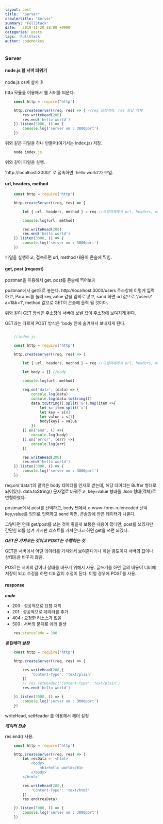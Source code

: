 ```yaml
---
layout: post
title:  "Server"
crawlertitle: "Server"
summary: "FullStack"
date:   2018-11-20 18:00 +0900
categories: posts
tags: 'FullStack'
author: codeMonkey
---
```


### Server

#### node.js 웹 서버 띄위기
node.js os에 설치 후

http 모듈을 이용해서 웹 서버를 띄운다.
```javascript
    const http = require('http')

    http.createServer((req, res) => { //req 요청객체, res 응답 객체
        res.writeHead(200)
        res.end('hello world')
    }).listen(3000, () => {
        console.log('server on : 3000port')
    })
```
위와 같은 파일을 하나 만들어(여기서는 index.js) 저장.

```javascript
    node index.js
```
위와 같이 파일을 실행.

'http://localhost:3000/' 로 접속하면 'hello world'가 보임.

#### url, headers, method

```javascript
    const http = require('http')

    http.createServer((req, res) => { 

        let { url, headers, method } = req //요청객체에서 url, headers, method 추출

        console.log(url, method)

        res.writeHead(200)
        res.end('hello world')
    }).listen(3000, () => {
        console.log('server on : 3000port')
    })
```

파일을 실행하고, 접속하면 url, method 내용이 콘솔에 찍힘.

#### get, post (request)

postman을 이용해서 get, post를 콘솔에 찍어보자

postman에서 get으로 놓는다.
http://localhost:3000/users 주소창에 이렇게 입력하고, Params를 눌러 key,value 값을 임의로 넣고, sand 하면 url 값으로
'/users?a=1&b=1', method 값으로 GET이 콘솔에 출력 될 것이다.

위와 같이 GET 방식은 주소창에 서버에 보낼 값이 주소창에 보여지게 된다.

GET과는 다르게 POST 방식은 'body'안에 숨겨져서 보내지게 된다.

```javascript

    //index.js

    const http = require('http')

    http.createServer((req, res) => { 

        let { url, headers, method } = req //요청객체에서 url, headers, method 추출

        let body = {} //body
    
        console.log(url, method)

        req.on('data', (data) => {
            console.log(data)
            console.log(data.toString())
            data.toString().split('&').map(item =>{
                let s= item.split('=')
                let key = s[0]
                let value = s[1]
                body[key] = value
            })
        }).on('end', () =>{
            console.log(body)
        }).on('error', (err) =>{
            console.log(err)
        })

        res.writeHead(200)
        res.end('hello world')
    }).listen(3000, () => {
        console.log('server on : 3000port')
    })
```

req.on('data')의 콜백은 body 데이터를 인자로 받는데,
해당 데이터는 Buffer 형태로 되어있다. 
data.toString() 문자열로 바꿔주고, key=value 형태를 Json 형태(객체)로 변형하였다.

postman에서 post를 선택하고,
body 탭에서 x-www-form-rulencoded 선택 key,value를 임의로 입력하고 send 하면, 콘솔창에 받은 데이터가 나온다.

그렇다면 언제 get/post를 쓰는 것이 좋을까
보통은 내용이 많다면, post를 쓰겠지만 간단한 id를 넘겨 게시판 리스트를 가져온다고 하면 get을 쓰면 되겠다.

***GET은 가져오는 것이고 POST는 수행하는 것***

GET은 서버에서 어떤 데이터를 가져와서 보여준다거나 하는 용도이지 서버의 값이나 상태등을 바꾸지 않음.

POST는 서버의 값이나 상태를 바꾸기 위해서 사용. 글쓰기를 하면 글의 내용이 디비에 저장이 되고 수정을 하면 디비값이 수정이 된다. 이럴 경우에 POST를 사용. 

#### response

***code***
- 200 : 성공적으로 요청 처리
- 201 : 성공적으로 데이터를 추가
- 404 : 요청한 리소스가 없음
- 500 : 서버의 문제로 에러 발생

```javascript
    res.statusCode = 200
```

***응답헤더 설정***

```javascript
    const http = require('http')

    http.createServer((req, res) => { 

        res.writeHead(200,{
            'Content-Type': 'text/plain'
        })
        // res.setHeader('Content-type':'text/plain')
        res.end('hello world')

    }).listen(3000, () => {
        console.log('server on : 3000port')
    })
```

writeHead, setHeader 를 이용해서 헤더 설정

***데이터 전송***

res.end() 사용.

```javascript
    const http = require('http')

    http.createServer((req, res) => { 
        let resData = `<html>
            <body>
                <h1>hello world</h1>
            </body>
        </html>`

        res.writeHead(200,{
            'Content-Type': 'text/html'
        })
        res.end(resData)

    }).listen(3000, () => {
        console.log('server on : 3000port')
    })
```
